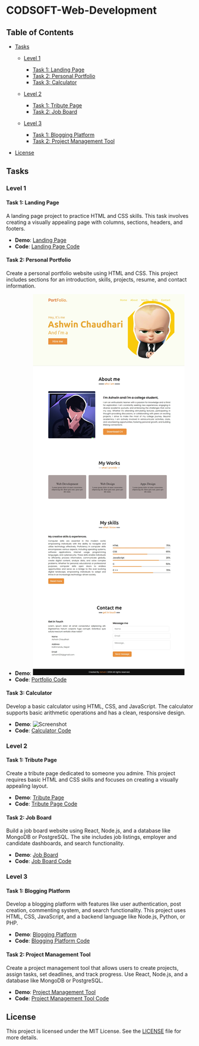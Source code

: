 # CODSOFT-Web-Development

## Table of Contents

- [Tasks](#tasks)
  
  - [Level 1](#level-1)
    - [Task 1: Landing Page](#task-1-landing-page)
    - [Task 2: Personal Portfolio](#task-2-personal-portfolio)
    - [Task 3: Calculator](#task-3-calculator)
      
  - [Level 2](#level-2)
    - [Task 1: Tribute Page](#task-1-tribute-page)
    - [Task 2: Job Board](#task-2-job-board)
      
  - [Level 3](#level-3)
    - [Task 1: Blogging Platform](#task-1-blogging-platform)
    - [Task 2: Project Management Tool](#task-2-project-management-tool)
      
- [License](#license)

## Tasks

### Level 1

#### Task 1: Landing Page

A landing page project to practice HTML and CSS skills. This task involves creating a visually appealing page with columns, sections, headers, and footers.

- **Demo**: [Landing Page](#)
- **Code**: [Landing Page Code](#)

#### Task 2: Personal Portfolio

Create a personal portfolio website using HTML and CSS. This project includes sections for an introduction, skills, projects, resume, and contact information.

- **Demo**: ![Screenshot](https://github.com/raaichu121/CODSOFT-Web-Development/blob/main/Portfoilo/Screanshot.jpeg)
- **Code**: [Portfolio Code](https://github.com/raaichu121/CODSOFT-Web-Development/blob/main/Portfoilo/index.html)

#### Task 3: Calculator

Develop a basic calculator using HTML, CSS, and JavaScript. The calculator supports basic arithmetic operations and has a clean, responsive design.

- **Demo**: ![Screenshot](https://github.com/user-attachments/assets/a8421876-408b-4f49-8a33-c633b9294d53)
- **Code**: [Calculator Code](https://github.com/raaichu121/CODSOFT-Web-Development/tree/main/Calculator)

### Level 2

#### Task 1: Tribute Page

Create a tribute page dedicated to someone you admire. This project requires basic HTML and CSS skills and focuses on creating a visually appealing layout.

- **Demo**: [Tribute Page](#)
- **Code**: [Tribute Page Code](#)

#### Task 2: Job Board

Build a job board website using React, Node.js, and a database like MongoDB or PostgreSQL. The site includes job listings, employer and candidate dashboards, and search functionality.

- **Demo**: [Job Board](#)
- **Code**: [Job Board Code](#)

### Level 3

#### Task 1: Blogging Platform

Develop a blogging platform with features like user authentication, post creation, commenting system, and search functionality. This project uses HTML, CSS, JavaScript, and a backend language like Node.js, Python, or PHP.

- **Demo**: [Blogging Platform](#)
- **Code**: [Blogging Platform Code](#)

#### Task 2: Project Management Tool

Create a project management tool that allows users to create projects, assign tasks, set deadlines, and track progress. Use React, Node.js, and a database like MongoDB or PostgreSQL.

- **Demo**: [Project Management Tool](#)
- **Code**: [Project Management Tool Code](#)

## License

This project is licensed under the MIT License. See the [LICENSE](./LICENSE) file for more details.

